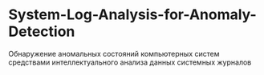 # System-Log-Analysis-for-Anomaly-Detection
Обнаружение аномальных состояний компьютерных систем средствами интеллектуального анализа данных системных журналов
